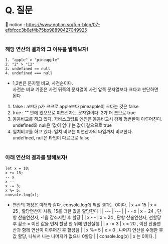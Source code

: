 # Q. 질문
📕 notion : https://www.notion.so/fun-blog/07-efbfccc3b6ef4b75bb98890427049925 <br>
<br>

### 해당 연산의 결과와 그 이유를 말해보자!<br>

```
1. "apple" > "pineapple"
2. "2" > "12"
3. undefined == null
4. undefined === null
```

- 1,2번은 문자열 비교, 사전순이다.<br>
  사전순 비교 기준은 사전 뒤쪽의 문자열이 사전 앞쪽 문자열보다 크다고 판단하면 된다<br>

1. false : a보다 p가 크크로 apple보다 pineapple이 크다는 것은 false
2. true : "" 안에 있으므로 피연산자는 문자열이다. 2가 더 크므로 true
3. 동등비교를 하고 있다. 자바스크립트 엔진은 동등비교시 강제 형변환이 이루어진다. <br> undefined와 null은 '값이 없다'는 값이 같으므로 true
4. 일치비교를 하고 있다. 일치 비교는 피연산자의 타입까지 비교한다. <br>
   undefined, null은 타입이 다르므로 false <br>
   <br>

### 아래 연산의 결과를 말해보자! <br>

```
let x = 10;
x += 15;
-- x
x --
x -= 3;
x %= 5;
console.log(x);
```

- 연산의 과정은 아래와 같다. console.log에 찍힐 결과는 0이다.
  | x += 15 | x = 25 , 할당연산자 사용, 15를 더한 값을 할당한다 |
  | --- | --- |
  | - - x | x = 24 , 단항 산술연산자, -1을 감소시킨 후 할당 |
  | x - - | x = 24 , 단항 산술연산자, 선할당 후 감소 = 이전 값을 먼저 할당 한 뒤에 연산실행 |
  | x -= 3 | x = 20 , 이전 산술연산과 함께 연산이 이루어진 후 할당됨 |
  | x %= 5 | x = 0 , 나머지 연산을 수행한 후 값 할당, 나눠서 나눈 나머지가 없으니 0할당 |
  | console.log(x) | x 는 0이다. |
